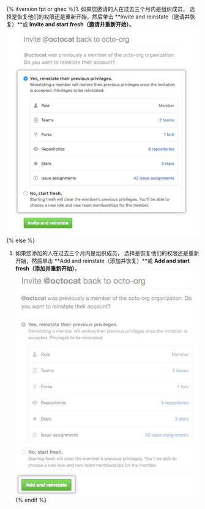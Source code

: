 {% ifversion fpt or ghec %}1. 如果您邀请的人在过去三个月内是组织成员， 选择是恢复他们的权限还是重新开始，然后单击 **Invite and reinstate（邀请并恢复）**或 **Invite and start fresh（邀请并重新开始）**。
  ![选择是否恢复权限](/assets/images/help/organizations/choose_whether_to_restore_org_member_info.png){% else %}
1. 如果您添加的人在过去三个月内是组织成员， 选择是恢复他们的权限还是重新开始，然后单击 **Add and reinstate（添加并恢复）**或 **Add and start fresh（添加并重新开始）**。 ![选择是否恢复权限](/assets/images/help/organizations/choose_whether_to_restore_org_member_info_ghe.png){% endif %}
